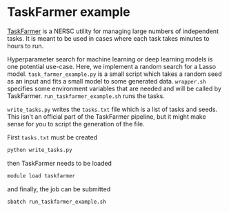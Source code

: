 # TaskFarmer example

[TaskFarmer](https://docs.nersc.gov/jobs/workflow/taskfarmer/) is a NERSC utility for managing large numbers of independent tasks. It is meant to be used in cases where each task takes minutes to hours to run.

Hyperparameter search for machine learning or deep learning models is one potential use-case. Here, we implement a random search for a Lasso model. `task_farmer_example.py` is a small script which takes a random seed as an input and fits a small model to some generated data. `wrapper.sh` specifies some environment variables that are needed and will be called by TaskFarmer. `run_taskfarmer_example.sh` runs the tasks.

`write_tasks.py` writes the `tasks.txt` file which is a list of tasks and seeds. This isn't an official part of the TaskFarmer pipeline, but it might make sense for you to script the generation of the file.

First `tasks.txt` must be created
```python
python write_tasks.py
```

then TaskFarmer needs to be loaded
```bash
module load taskfarmer
```

and finally, the job can be submitted
```bash
sbatch run_taskfarmer_example.sh
```
